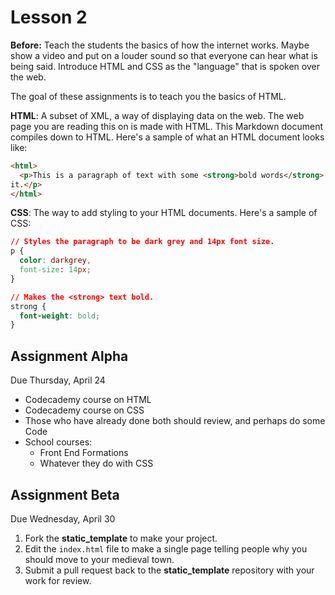 Lesson 2
========
**Before:** Teach the students the basics of how the internet works. Maybe show
a video and put on a louder sound so that everyone can hear what is being said.
Introduce HTML and CSS as the "language" that is spoken over the web.

The goal of these assignments is to teach you the basics of HTML.

**HTML**: A subset of XML, a way of displaying data on the web. The web page you
are reading this on is made with HTML. This Markdown document compiles down to
HTML. Here's a sample of what an HTML document looks like:

```html
<html>
  <p>This is a paragraph of text with some <strong>bold words</strong> in
it.</p>
</html>
```

**CSS**: The way to add styling to your HTML documents. Here's a sample of CSS:

```css
// Styles the paragraph to be dark grey and 14px font size.
p {
  color: darkgrey,
  font-size: 14px;
}

// Makes the <strong> text bold.
strong {
  font-weight: bold;
}
```

## Assignment Alpha
Due Thursday, April 24

* Codecademy course on HTML
* Codecademy course on CSS
* Those who have already done both should review, and perhaps do some Code
* School courses:
    - Front End Formations
    - Whatever they do with CSS

## Assignment Beta
Due Wednesday, April 30

1. Fork the **static_template** to make your project.
2. Edit the `index.html` file to make a single page telling people why you
should move to your medieval town.
3. Submit a pull request back to the **static_template** repository with your
work for review.
